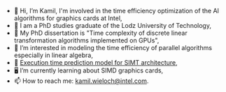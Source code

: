 - 👋 Hi, I’m Kamil, I'm involved in the time efficiency optimization of the AI algorithms for graphics cards at Intel,
- :school: I am a PhD studies graduate of the Lodz University of Technology,
- :notebook: My PhD dissertation is "Time complexity of discrete linear transformation algorithms implemented on GPUs",
- 👀 I’m interested in modeling the time efficiency of parallel algorithms especially in linear algebra,
- :page_facing_up: [Execution time prediction model for SIMT architecture](https://journals.pan.pl/dlibra/publication/139393/edition/121345/content/bulletin-of-the-polish-academy-of-sciences-technical-sciences-2022-70-1-execution-time-prediction-model-for-parallel-gpu-realizations-of-discrete-transforms-computation-algorithms-br-puchala-dariusz-orcid-0000-0001-9070-8042-stokfiszewski-kamil-orcid-0000-0002-2707-7353-wieloch-kamil?language=en),
- :desktop_computer: I’m currently learning about SIMD graphics cards,
- 📫 How to reach me: kamil.wieloch@intel.com.



<!---
kwieloch-intel/kwieloch-intel is a ✨ special ✨ repository because its `README.md` (this file) appears on your GitHub profile.
You can click the Preview link to take a look at your changes.
--->
